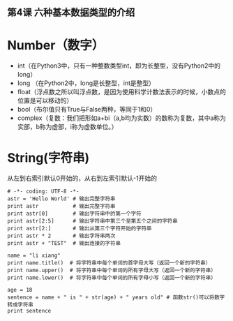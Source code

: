 ## 第4课 六种基本数据类型的介绍

# Number（数字）
* int（在Python3中，只有一种整数类型int，即为长整型，没有Python2中的long）
* long （在Python2中，long是长整型，int是整型）
* float（浮点数之所以叫浮点数，是因为使用科学计数法表示的时候，小数点的位置是可以移动的）
* bool（布尔值只有True与False两种，等同于1和0）
* complex（复数：我们把形如a+bi（a,b均为实数）的数称为复数，其中a称为实部，b称为虚部，i称为虚数单位。）

# String(字符串)
从左到右索引默认0开始的，从右到左索引默认-1开始的

```
# -*- coding: UTF-8 -*-
astr = 'Hello World' # 输出完整字符串
print astr           # 输出完整字符串
print astr[0]        # 输出字符串中的第一个字符
print astr[2:5]      # 输出字符串中第三个至第五个之间的字符串
print astr[2:]       # 输出从第三个字符开始的字符串
print astr * 2       # 输出字符串两次
print astr + "TEST"  # 输出连接的字符串

name = "li xiang"
print name.title()  # 将字符串中每个单词的首字母大写（返回一个新的字符串）
print name.upper()  # 将字符串中每个单词的所有字母大写（返回一个新的字符串）
print name.lower()  # 将字符串中每个单词的所有字母小写（返回一个新的字符串）

age = 18
sentence = name + " is " + str(age) + " years old" # 函数str()可以将数字转成字符串
print sentence
```

